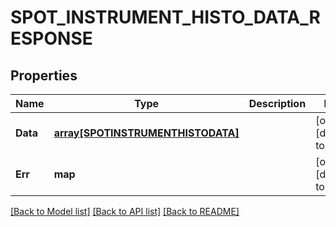 # SPOT_INSTRUMENT_HISTO_DATA_RESPONSE

## Properties
Name | Type | Description | Notes
------------ | ------------- | ------------- | -------------
**Data** | [**array[SPOTINSTRUMENTHISTODATA]**](SPOTINSTRUMENTHISTODATA.md) |  | [optional] [default to null]
**Err** | **map** |  | [optional] [default to null]

[[Back to Model list]](../README.md#documentation-for-models) [[Back to API list]](../README.md#documentation-for-api-endpoints) [[Back to README]](../README.md)


